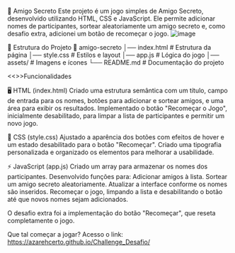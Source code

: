 🎁 Amigo Secreto
Este projeto é um jogo simples de Amigo Secreto, desenvolvido utilizando HTML, CSS e JavaScript. Ele permite adicionar nomes de participantes, sortear aleatoriamente um amigo secreto e, como desafio extra, adicionei um botão de recomeçar o jogo.
![image](https://github.com/user-attachments/assets/0055d81a-a655-4f59-a68b-357060618413)

📂 Estrutura do Projeto
📁 amigo-secreto
│── index.html   # Estrutura da página
│── style.css    # Estilos e layout
│── app.js       # Lógica do jogo
│── assets/      # Imagens e ícones
└── README.md    # Documentação do projeto

<<>>Funcionalidades

🖥️ HTML (index.html)
  Criado uma estrutura semântica com um título, campo de entrada para os nomes, botões para adicionar e sortear amigos, e uma área para exibir os resultados.
  Implementado o botão "Recomeçar o Jogo", inicialmente desabilitado, para limpar a lista de participantes e permitir um novo jogo.

🎨 CSS (style.css)
  Ajustado a aparência dos botões com efeitos de hover e um estado desabilitado para o botão "Recomeçar".
  Criado uma tipografia personalizada e organizado os elementos para melhorar a usabilidade.

⚡ JavaScript (app.js)
Criado um array para armazenar os nomes dos participantes.
Desenvolvido funções para:
  Adicionar amigos à lista.
  Sortear um amigo secreto aleatoriamente.
  Atualizar a interface conforme os nomes são inseridos.
  Recomeçar o jogo, limpando a lista e desabilitando o botão até que novos nomes sejam adicionados.

O desafio extra foi a implementação do botão "Recomeçar", que reseta completamente o jogo.

Que tal começar a jogar? Acesso o link: https://azarehcerto.github.io/Challenge_Desafio/
